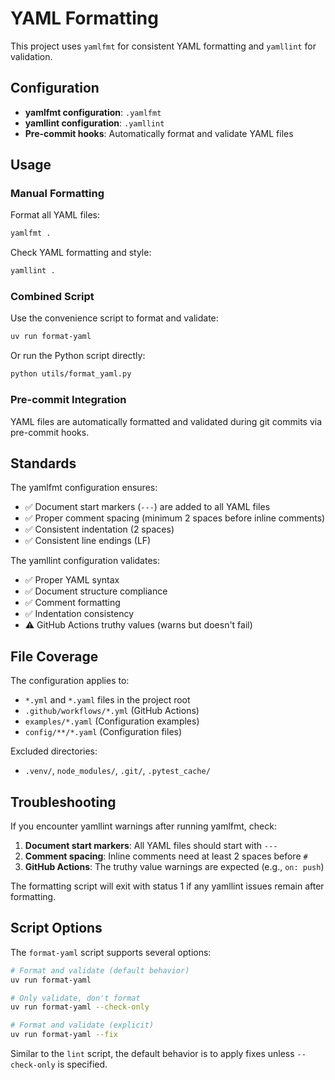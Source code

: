 # YAML Formatting

This project uses `yamlfmt` for consistent YAML formatting and `yamllint` for validation.

## Configuration

- **yamlfmt configuration**: `.yamlfmt`
- **yamllint configuration**: `.yamllint`
- **Pre-commit hooks**: Automatically format and validate YAML files

## Usage

### Manual Formatting

Format all YAML files:

```bash
yamlfmt .
```

Check YAML formatting and style:

```bash
yamllint .
```

### Combined Script

Use the convenience script to format and validate:

```bash
uv run format-yaml
```

Or run the Python script directly:

```bash
python utils/format_yaml.py
```

### Pre-commit Integration

YAML files are automatically formatted and validated during git commits via pre-commit hooks.

## Standards

The yamlfmt configuration ensures:

- ✅ Document start markers (`---`) are added to all YAML files
- ✅ Proper comment spacing (minimum 2 spaces before inline comments)
- ✅ Consistent indentation (2 spaces)
- ✅ Consistent line endings (LF)

The yamllint configuration validates:

- ✅ Proper YAML syntax
- ✅ Document structure compliance
- ✅ Comment formatting
- ✅ Indentation consistency
- ⚠️ GitHub Actions truthy values (warns but doesn't fail)

## File Coverage

The configuration applies to:

- `*.yml` and `*.yaml` files in the project root
- `.github/workflows/*.yml` (GitHub Actions)
- `examples/*.yaml` (Configuration examples)
- `config/**/*.yaml` (Configuration files)

Excluded directories:

- `.venv/`, `node_modules/`, `.git/`, `.pytest_cache/`

## Troubleshooting

If you encounter yamllint warnings after running yamlfmt, check:

1. **Document start markers**: All YAML files should start with `---`
1. **Comment spacing**: Inline comments need at least 2 spaces before `#`
1. **GitHub Actions**: The truthy value warnings are expected (e.g., `on: push`)

The formatting script will exit with status 1 if any yamllint issues remain after formatting.

## Script Options

The `format-yaml` script supports several options:

```bash
# Format and validate (default behavior)
uv run format-yaml

# Only validate, don't format
uv run format-yaml --check-only

# Format and validate (explicit)
uv run format-yaml --fix
```

Similar to the `lint` script, the default behavior is to apply fixes unless `--check-only` is specified.
